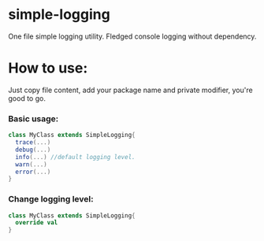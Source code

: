 # simple-logging
One file simple logging utility. Fledged console logging without dependency.

# How to use:
Just copy file content, add your package name and private modifier, you're good to go.

### Basic usage:
```scala
class MyClass extends SimpleLogging{
  trace(...)
  debug(...)
  info(...) //default logging level.
  warn(...)
  error(...)
}
```

### Change logging level:
```scala
class MyClass extends SimpleLogging{
  override val 
}
```
